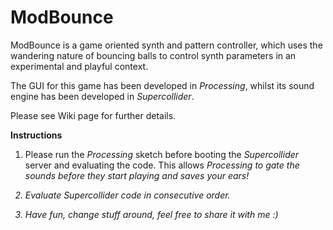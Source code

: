 # ModBounce

ModBounce is a game oriented synth and pattern controller, which uses the wandering nature of bouncing balls to control synth parameters in an experimental and playful context.

The GUI for this game has been developed in *Processing*, whilst its sound engine has been developed in *Supercollider*.

Please see Wiki page for further details. 




<b>Instructions</b>

1. Please run the <i>Processing</i> sketch before booting the <i>Supercollider</i> server and evaluating the code.
This allows <i>Processing<i> to gate the sounds before they start playing and saves your ears!  

2. Evaluate <i>Supercollider<i> code in consecutive order.

3. Have fun, change stuff around, feel free to share it with me :)  
